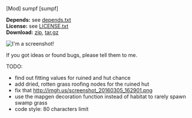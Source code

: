 [Mod] sumpf [sumpf]

**Depends:** see [depends.txt](https://raw.githubusercontent.com/HybridDog/sumpf/master/sumpf/depends.txt)  
**License:** see [LICENSE.txt](https://raw.githubusercontent.com/HybridDog/sumpf/master/LICENSE.txt)  
**Download:** [zip](https://github.com/HybridDog/sumpf/archive/master.zip), [tar.gz](https://github.com/HybridDog/sumpf/archive/master.tar.gz)  

![I'm a screenshot!](http://bit.ly/1wOCWpq)

If you got ideas or found bugs, please tell them to me.


TODO:  
* find out fitting values for ruined and hut chance  
* add dried, rotten grass roofing nodes for the ruined hut  
* fix that http://imgh.us/screenshot_20160305_162901.png  
* use the mapgen decoration function instead of habitat to rarely spawn swamp grass
* code style: 80 characters limit